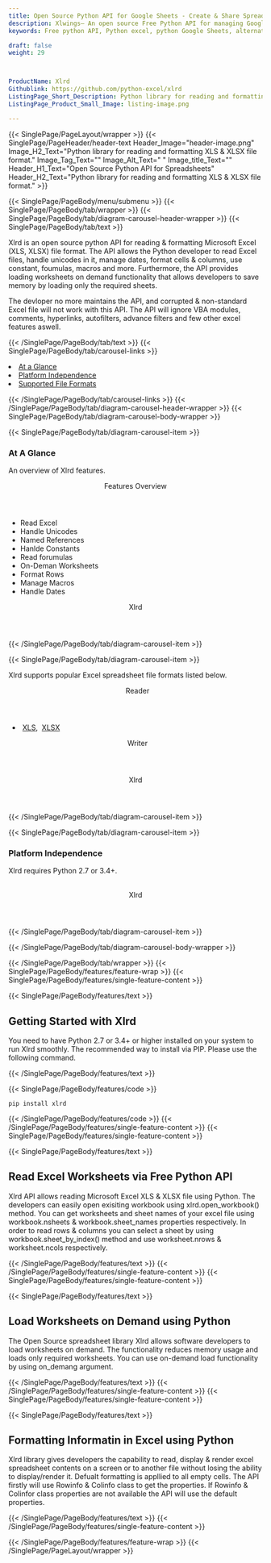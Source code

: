 ```yaml
---
title: Open Source Python API for Google Sheets - Create & Share Spreadsheet
description: Xlwings– An open source Free Python API for managing Google Sheets. Developers can create, modify, share and parse Excel XML Spreadsheets via Python library.
keywords: Free python API, Python excel, python Google Sheets, alternative to MS Excel, python XML library, python Share Excel XML file, python Excel API, python Spreadsheets API, Read XML file, parse Excel XML Spreadsheets, merging Excel XML spreadsheets, read excel XML files,  generate Excel files

draft: false
weight: 29



ProductName: Xlrd
Githublink: https://github.com/python-excel/xlrd
ListingPage_Short_Description: Python library for reading and formatting XLS & XLSX file format.
ListingPage_Product_Small_Image: listing-image.png 

---
```


{{< SinglePage/PageLayout/wrapper >}}
{{< SinglePage/PageHeader/header-text
Header_Image="header-image.png"
Image_H2_Text="Python library for reading and formatting XLS & XLSX file format."
Image_Tag_Text=""
Image_Alt_Text=" "
Image_title_Text=""
Header_H1_Text="Open Source Python API for Spreadsheets"
Header_H2_Text="Python library for reading and formatting XLS & XLSX file format." >}}

{{< SinglePage/PageBody/menu/submenu >}}
{{< SinglePage/PageBody/tab/wrapper >}}
{{< SinglePage/PageBody/tab/diagram-carousel-header-wrapper >}}
{{< SinglePage/PageBody/tab/text >}}



<p>Xlrd is an open source python API for reading & formatting Microsoft Excel (XLS, XLSX) file format. The API allows the Python developer to read Excel files, handle unicodes in it, manage dates, format cells & columns, use constant, foumulas, macros and more. Furthermore, the API provides loading worksheets on demand functionality that allows developers to save memory by loading only the required sheets.</p>
<p>The devloper no more maintains the API, and corrupted & non-standard Excel file will not work with this API. The API will ignore VBA modules, comments, hyperlinks, autofilters, advance filters and few other excel features aswell.</p>

{{< /SinglePage/PageBody/tab/text >}}
{{< SinglePage/PageBody/tab/carousel-links >}}

<li data-target="#diagramcarousel" data-slide-to="0"><a href="#">At a Glance</a></li>
<li data-target="#diagramcarousel" data-slide-to="2"><a href="#">Platform Independence</a></li>
<li data-target="#diagramcarousel" data-slide-to="1"><a class="activetab" href="#">Supported File Formats</a></li>


{{< /SinglePage/PageBody/tab/carousel-links >}}
{{< /SinglePage/PageBody/tab/diagram-carousel-header-wrapper >}}
{{< SinglePage/PageBody/tab/diagram-carousel-body-wrapper >}}

{{< SinglePage/PageBody/tab/diagram-carousel-item >}}
<h3>At A Glance</h3>
<p>An overview of Xlrd features.</p>
<div class="diagram1 d1-poi">
<div class="d1-row">
<div class="d1-col d1-left"><header>Features Overview</header>
<ul>
<li>Read Excel</li>
<li>Handle Unicodes</li>
<li>Named References</li>
<li>Hanlde Constants</li>
<li>Read forumulas</li>
<li>On-Deman Worksheets</li>
<li>Format Rows</li>
<li>Manage Macros</li>
<li>Handle Dates</li>
</ul>
</div>
</div>
<div class="d1-logo" style="border: none;"><header>Xlrd</header><footer><small></small></footer></div>
<!--/logo--></div>
<!--/diagram1-->
{{< /SinglePage/PageBody/tab/diagram-carousel-item >}}

{{< SinglePage/PageBody/tab/diagram-carousel-item >}}
<p>Xlrd supports popular Excel spreadsheet file formats listed below.</p>
<div class="diagram1 d2  d1-poi">
<div class="d1-row">
<div class="d1-col d1-left"><header><i class="fa fa-arrows-v "> </i> Reader</header>
<ul>
<li> <a href="https://wiki.fileformat.com/spreadsheet/xls/">XLS</a>,  <a href="https://wiki.fileformat.com/spreadsheet/xlsx/">XLSX</a>    </li>
</ul>
</div>
<!--/left-->
<div class="d1-col d1-right"><header><i class="fa  fa-long-arrow-down"> </i> Writer</header></div>
<!--/right--></div>
<!--/row-->
<div class="d1-logo" style="border: none;"><header>Xlrd</header><footer><small></small></footer></div>
<!--/logo--></div>
<!--/diagram2-->
{{< /SinglePage/PageBody/tab/diagram-carousel-item >}}

{{< SinglePage/PageBody/tab/diagram-carousel-item >}}
<h3>Platform Independence</h3>
<p>Xlrd requires Python 2.7 or 3.4+.</p>
<div class="diagram1 d1-oi">
<div class="d1-row"><!--/left-->
<div class="d1-col d1-right"> </div>
<!--/right--></div>
<!--/row-->
<div class="d1-logo" style="border: none;"><header>Xlrd</header><footer><small></small></footer></div>
<!--/logo--></div>
<!--/diagram2 -->
{{< /SinglePage/PageBody/tab/diagram-carousel-item >}}

{{< /SinglePage/PageBody/tab/diagram-carousel-body-wrapper >}}

{{< /SinglePage/PageBody/tab/wrapper >}}
{{< SinglePage/PageBody/features/feature-wrap >}}
{{< SinglePage/PageBody/features/single-feature-content >}}

{{< SinglePage/PageBody/features/text >}}
<h2 class="h2title">Getting Started with Xlrd</h2>
<p>You need to have Python 2.7 or 3.4+ or higher installed on your system to run Xlrd smoothly. The recommended way to install via PIP. Please use the following command.</p>
{{< /SinglePage/PageBody/features/text >}}

{{< SinglePage/PageBody/features/code >}}
<pre><code class="html">pip install xlrd</code></pre>


{{< /SinglePage/PageBody/features/code >}}
{{< /SinglePage/PageBody/features/single-feature-content >}}
{{< SinglePage/PageBody/features/single-feature-content >}}

{{< SinglePage/PageBody/features/text >}}
<h2 class="h2title">Read Excel Worksheets via Free Python API</h2>
<p>Xlrd API allows reading Microsoft Excel XLS & XLSX file using Python. The developers can easily open exisiting workbook using xlrd.open_workbook() method. You can get worksheets and sheet names of your excel file using workbook.nsheets & workbook.sheet_names properties respectively. In order to read rows & columns you can select a sheet by using workbook.sheet_by_index() method and use worksheet.nrows & worksheet.ncols respectively.</p>

{{< /SinglePage/PageBody/features/text >}}
{{< /SinglePage/PageBody/features/single-feature-content >}}
{{< SinglePage/PageBody/features/single-feature-content >}}

{{< SinglePage/PageBody/features/text >}}
<h2 class="h2title">Load Worksheets on Demand using Python</h2>
<p>The Open Source spreadsheet library Xlrd allows software developers to load worksheets on demand. The functionality reduces memory usage and loads only required worksheets. You can use on-demand load functionality by using on_demang argument.</p>

{{< /SinglePage/PageBody/features/text >}}
{{< /SinglePage/PageBody/features/single-feature-content >}}
{{< SinglePage/PageBody/features/single-feature-content >}}

{{< SinglePage/PageBody/features/text >}}
<h2 class="h2title">Formatting Informatin in Excel using Python</h2>
<p>Xlrd library gives developers the capability to read, display & render excel spreadsheet contents on a screen or to another file without losing the ability to display/render it. Defualt formatting is appllied to all empty cells. The API firstly will use Rowinfo & Colinfo class to get the properties. If Rowinfo & Colinfor class properties are not available the API will use the default properties.</p>

{{< /SinglePage/PageBody/features/text >}}
{{< /SinglePage/PageBody/features/single-feature-content >}}

{{< /SinglePage/PageBody/features/feature-wrap >}}
{{< /SinglePage/PageLayout/wrapper >}}